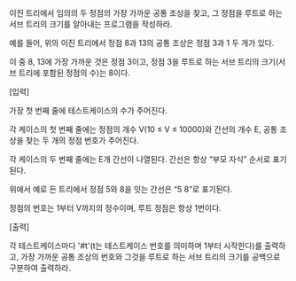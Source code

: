 이진 트리에서 임의의 두 정점의 가장 가까운 공통 조상을 찾고, 그 정점을 루트로 하는 서브 트리의 크기를 알아내는 프로그램을 작성하라.
 





예를 들어, 위의 이진 트리에서 정점 8과 13의 공통 조상은 정점 3과 1 두 개가 있다.

이 중 8, 13에 가장 가까운 것은 정점 3이고, 정점 3을 루트로 하는 서브 트리의 크기(서브 트리에 포함된 정점의 수)는 8이다.

[입력]

가장 첫 번째 줄에 테스트케이스의 수가 주어진다.

각 케이스의 첫 번째 줄에는 정점의 개수 V(10 ≤ V ≤ 10000)와 간선의 개수 E, 공통 조상을 찾는 두 개의 정점 번호가 주어진다.

각 케이스의 두 번째 줄에는 E개 간선이 나열된다. 간선은 항상 “부모 자식” 순서로 표기된다.

위에서 예로 든 트리에서 정점 5와 8을 잇는 간선은 “5 8”로 표기된다.

정점의 번호는 1부터 V까지의 정수이며, 루트 정점은 항상 1번이다.

[출력]

각 테스트케이스마다 '#t'(t는 테스트케이스 번호를 의미하며 1부터 시작한다)를 출력하고, 가장 가까운 공통 조상의 번호와 그것을 루트로 하는 서브 트리의 크기를 공백으로 구분하여 출력하라.